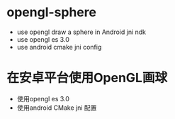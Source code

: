 # opengl-sphere
- use opengl draw a sphere in Android jni ndk
- use opengl es 3.0
- use android cmake jni config

# 在安卓平台使用OpenGL画球
- 使用opengl es 3.0
- 使用android CMake jni 配置
